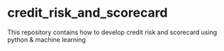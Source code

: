 # credit_risk_and_scorecard
This repository contains how to develop credit risk and scorecard using python &amp; machine learning
